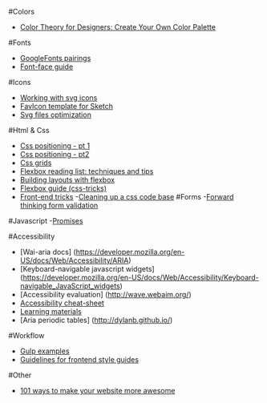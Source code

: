 #Colors
- [Color Theory for Designers: Create Your Own Color Palette](https://www.smashingmagazine.com/2010/02/color-theory-for-designer-part-3-creating-your-own-color-palettes/)

#Fonts
- [GoogleFonts pairings](https://femmebot.github.io/google-type/)
- [Font-face guide](http://sixrevisions.com/css/font-face-guide/)
 
#Icons
- [Working with svg icons](http://fvsch.com/code/svg-icons/how-to/)
- [FavIcon template for Sketch](https://dribbble.com/shots/1746131-Sketch-Favicon-Template)
- [Svg files optimization](http://petercollingridge.appspot.com/svg-editor)

#Html & Css
- [Css positioning - pt 1](https://www.google.com/url?sa=t&rct=j&q=&esrc=s&source=web&cd=1&cad=rja&uact=8&ved=0ahUKEwizieSazpvMAhUH7mMKHXcVASMQtwIIHTAA&url=https%3A%2F%2Fwww.youtube.com%2Fwatch%3Fv%3DkejG8G0dr5U&usg=AFQjCNHKdAHajgL-LqNFPm0jdCtuBFLckA&sig2=1VM2qCmxEWm2P5a0eYQSTA)
- [Css positioning - pt2](https://www.google.com/url?sa=t&rct=j&q=&esrc=s&source=web&cd=3&cad=rja&uact=8&ved=0ahUKEwizieSazpvMAhUH7mMKHXcVASMQtwIIIzAC&url=https%3A%2F%2Fwww.youtube.com%2Fwatch%3Fv%3DRf6zAP4YnZA&usg=AFQjCNH5sRkdsOR80kJ1fg8ekLAIOoGDvw&sig2=dQ-NjJHxp3NmGwhTR8y-Qg)
- [Css grids](http://bitsofco.de/holy-grail-layout-css-grid/)
- [Flexbox reading list: techniques and tips](https://www.smashingmagazine.com/2016/02/the-flexbox-reading-list/)
- [Building layouts with flexbox](http://callmenick.com/post/flexbox-examples)
- [Flexbox guide (css-tricks)](https://css-tricks.com/snippets/css/a-guide-to-flexbox/)
- [Front-end tricks](https://www.smashingmagazine.com/2016/03/dirty-tricks-dark-corners-front-end-slides-pdf/?mc_cid=e55ae11b67&mc_eid=e9674d66a4)
-[Cleaning up a css code base](https://www.sitepoint.com/cleaning-up-a-css-codebase/)
#Forms
-[Forward thinking form validation](http://alistapart.com/article/forward-thinking-form-validation)
 
#Javascript
-[Promises](http://www.html5rocks.com/en/tutorials/es6/promises/)

#Accessibility
- [Wai-aria docs] (https://developer.mozilla.org/en-US/docs/Web/Accessibility/ARIA)
- [Keyboard-navigable javascript widgets] (https://developer.mozilla.org/en-US/docs/Web/Accessibility/Keyboard-navigable_JavaScript_widgets)
- [Accessibility evaluation] (http://wave.webaim.org/)
- [Accessibility cheat-sheet](http://bitsofco.de/the-accessibility-cheatsheet/)
- [Learning materials](http://bitsofco.de/the-accessibility-cheatsheet/)
- [Aria periodic tables] (http://dylanb.github.io/)

#Workflow
- [Gulp examples](http://julienrenaux.fr/2014/05/25/introduction-to-gulp-js-with-practical-examples/)
- [Guidelines for frontend style guides](https://www.nngroup.com/articles/front-end-style-guides/)

#Other
- [101 ways to make your website more awesome](https://www.awesomeweb.com/blog/make-website-awesome)
